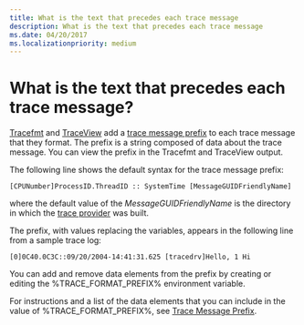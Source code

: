 ```yaml
---
title: What is the text that precedes each trace message
description: What is the text that precedes each trace message
ms.date: 04/20/2017
ms.localizationpriority: medium
---
```


# What is the text that precedes each trace message?


[Tracefmt](tracefmt.md) and [TraceView](traceview.md) add a [trace message prefix](trace-message-prefix.md) to each trace message that they format. The prefix is a string composed of data about the trace message. You can view the prefix in the Tracefmt and TraceView output.

The following line shows the default syntax for the trace message prefix:

```
[CPUNumber]ProcessID.ThreadID :: SystemTime [MessageGUIDFriendlyName]
```

where the default value of the *MessageGUIDFriendlyName* is the directory in which the [trace provider](trace-provider.md) was built.

The prefix, with values replacing the variables, appears in the following line from a sample trace log:

```
[0]0C40.0C3C::09/20/2004-14:41:31.625 [tracedrv]Hello, 1 Hi
```

You can add and remove data elements from the prefix by creating or editing the %TRACE\_FORMAT\_PREFIX% environment variable.

For instructions and a list of the data elements that you can include in the value of %TRACE\_FORMAT\_PREFIX%, see [Trace Message Prefix](trace-message-prefix.md).
